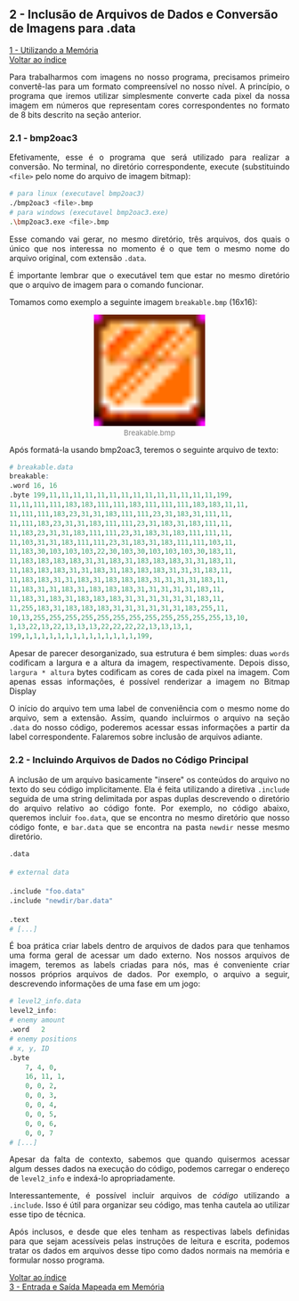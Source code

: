 ## **2 - Inclusão de Arquivos de Dados e Conversão de Imagens para .data**

<div style="text-align: justify">

<a href="./1 - Memory.html">1 - Utilizando a Memória</a><br>
<a href="../index.html">Voltar ao índice</a>

Para trabalharmos com imagens no nosso programa, precisamos primeiro convertê-las para um formato compreensível no nosso nível. A princípio, o programa que iremos utilizar simplesmente converte cada pixel da nossa imagem em números que representam cores correspondentes no formato de 8 bits descrito na seção anterior.

### **2.1 - bmp2oac3**

Efetivamente, esse é o programa que será utilizado para realizar a conversão. No terminal, no diretório correspondente, execute (substituindo `<file>` pelo nome do arquivo de imagem bitmap):
```bash
# para linux (executavel bmp2oac3)
./bmp2oac3 <file>.bmp
# para windows (executavel bmp2oac3.exe)
.\bmp2oac3.exe <file>.bmp
```
Esse comando vai gerar, no mesmo diretório, três arquivos, dos quais o único que nos interessa no momento é o que tem o mesmo nome do arquivo original, com extensão `.data`.

É importante lembrar que o executável tem que estar no mesmo diretório que o arquivo de imagem para o comando funcionar.

Tomamos como exemplo a seguinte imagem `breakable.bmp` (16x16):
<center>
<figure>
<img src="../breakable.bmp" width="200" height="200">
<figcaption><font size = 2 color = "gray">Breakable.bmp</font></figcaption>
</figure>
</center>

Após formatá-la usando bmp2oac3, teremos o seguinte arquivo de texto:
```r
# breakable.data
breakable: 
.word 16, 16
.byte 199,11,11,11,11,11,11,11,11,11,11,11,11,11,11,199,
11,11,111,111,183,183,111,111,183,111,111,111,183,183,11,11,
11,111,111,183,23,31,31,183,111,111,23,31,183,31,111,11,
11,111,183,23,31,31,183,111,111,23,31,183,31,183,111,11,
11,183,23,31,31,183,111,111,23,31,183,31,183,111,111,11,
11,103,31,31,183,111,111,23,31,183,31,183,111,111,103,11,
11,183,30,103,103,103,22,30,103,30,103,103,103,30,183,11,
11,183,183,183,183,31,31,183,31,183,183,183,31,31,183,11,
11,183,183,183,31,31,183,31,183,183,183,31,31,31,183,11,
11,183,183,31,31,183,31,183,183,183,31,31,31,31,183,11,
11,183,31,31,183,31,183,183,183,31,31,31,31,31,183,11,
11,183,31,183,31,183,183,183,31,31,31,31,31,31,183,11,
11,255,183,31,183,183,183,31,31,31,31,31,31,183,255,11,
10,13,255,255,255,255,255,255,255,255,255,255,255,255,13,10,
1,13,22,13,22,13,13,13,22,22,22,22,13,13,13,1,
199,1,1,1,1,1,1,1,1,1,1,1,1,1,1,199,
```
Apesar de parecer desorganizado, sua estrutura é bem simples: duas `words` codificam a largura e a altura da imagem, respectivamente. Depois disso, `largura * altura` bytes codificam as cores de cada pixel na imagem. Com apenas essas informações, é possível renderizar a imagem no Bitmap Display

O início do arquivo tem uma label de conveniência com o mesmo nome do arquivo, sem a extensão. Assim, quando incluirmos o arquivo na seção `.data` do nosso código, poderemos acessar essas informações a partir da label correspondente. Falaremos sobre inclusão de arquivos adiante.

### **2.2 - Incluindo Arquivos de Dados no Código Principal**

A inclusão de um arquivo basicamente "insere" os conteúdos do arquivo no texto do seu código implicitamente. Ela é feita utilizando a diretiva `.include` seguida de uma string delimitada por aspas duplas descrevendo o diretório do arquivo relativo ao código fonte. Por exemplo, no código abaixo, queremos incluir `foo.data`, que se encontra no mesmo diretório que nosso código fonte, e `bar.data` que se encontra na pasta `newdir` nesse mesmo diretório.

```r
.data

# external data

.include "foo.data"
.include "newdir/bar.data"

.text
# [...]

```

É boa prática criar labels dentro de arquivos de dados para que tenhamos uma forma geral de acessar um dado externo. Nos nossos arquivos de imagem, teremos as labels criadas para nós, mas é conveniente criar nossos próprios arquivos de dados. Por exemplo, o arquivo a seguir, descrevendo informações de uma fase em um jogo:
```r
# level2_info.data
level2_info:
# enemy amount
.word	2
# enemy positions
# x, y, ID
.byte	
	7, 4, 0,
	16, 11, 1,
	0, 0, 2,
	0, 0, 3,
	0, 0, 4,
	0, 0, 5,
	0, 0, 6,
	0, 0, 7
# [...]
```
Apesar da falta de contexto, sabemos que quando quisermos acessar algum desses dados na execução do código, podemos carregar o endereço de `level2_info` e indexá-lo apropriadamente.

Interessantemente, é possível incluir arquivos de *código* utilizando a `.include`. Isso é útil para organizar seu código, mas tenha cautela ao utilizar esse tipo de técnica.

Após inclusos, e desde que eles tenham as respectivas labels definidas para que sejam acessíveis pelas instruções de leitura e escrita, podemos tratar os dados em arquivos desse tipo como dados normais na memória e formular nosso programa.

<a href="../index.html">Voltar ao índice</a><br>
<a href="./3 - MMIO.html">3 - Entrada e Saída Mapeada em Memória</a>

</div>